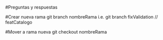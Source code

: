 #Preguntas y respuestas

#Crear nueva rama
    git branch nombreRama
    i.e. git branch fixValidation // featCatalogo

#Mover a rama nueva
    git checkout nombreRama